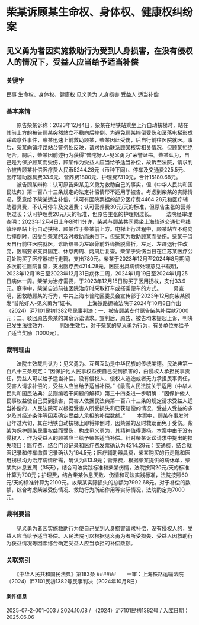 # 柴某诉顾某生命权、身体权、健康权纠纷案
## 见义勇为者因实施救助行为受到人身损害，在没有侵权人的情况下，受益人应当给予适当补偿
### 关键字
民事 生命权、身体权、健康权 见义勇为 人身损害 受益人 适当补偿
### 基本案情
　　原告柴某诉称：2023年12月4日，柴某在地铁站乘坐上行自动扶梯时，站在其前上方的被告顾某突然站立不稳向后摔倒。为避免顾某摔倒受伤和滚落电梯形成踩踏意外事件，柴某迅速上前救助顾某，柴某因此受伤，后自行前往医院就医。事后，柴某向镇坪路站台警务处反映，请求协助联系顾某核实相关情况，但顾某拒绝配合。嗣后，柴某因前述行为获得“普陀好人-见义勇为”荣誉证书。柴某认为，自己是为保护顾某而受伤，顾某作为受益人应当给予适当补偿，故诉至法院，请求判令被告顾某补偿医疗费人民币5244.28元（币种下同）、停车及交通费225.5元、医疗辅助器具费33.9元、营养费1800元、护理费7310元，合计15180.68元。
　　被告顾某辩称：认可原告柴某见义勇为救助自己的事实，但《中华人民共和国民法典》第一百八十三条规定的法定补偿情形不适用于被告。考虑到柴某的实际情况，愿意给予柴某适当补偿，认可有医院票据的部分医疗费4464.28元和医疗辅助器具费，不认可停车及交通费；认可营养费30元/天的标准，但原告主张的营养期过长；认可护理费20元/天的标准，但原告主张的护理期过长。
　　法院经审理查明：2023年12月4日上午8时11分许，柴某与顾某共同乘坐上海轨道交通七号线镇坪路站上行自动扶梯，顾某位于柴某前上方。电梯上行过程中，顾某站立不稳向后摔倒时，因受到柴某的及时救助而未倒下，但柴某为救助顾某而受伤。柴某于当天自行前往医院就医，诊断结果为左跟骨前外缘撕脱骨折，左足、左踝退行性改变，医嘱要求支具固定、休息两周、两周后复查。柴某于受伤当日在江苏某医疗公司处购买了医疗器械行走靴，支出780元。柴某于2023年12月至2024年8月期间多次前往医院复查，支出医疗费4214.28元。医院出具病情处理意见书载明，2023年12月18日至2023年12月31日病休二周，2024年1月19日至2024年1月25日病休一周。柴某为治疗需要，于2023年12月15日购买了医用拐杖，支付33.9元。庭审中，柴某自述前往医院治疗时采取打车或搭乘便车的方式。
　　另查明，因救助顾某的行为，中共上海市普陀区委员会宣传部于2023年12月向柴某颁发“普陀好人-见义勇为”证书。
　　上海铁路运输法院于2024年10月8日作出（2024）沪7101民初1382号民事判决：一、被告顾某支付原告柴某补偿款7000元；二、驳回原告柴某的其余诉讼请求。宣判后，原告、被告均未提起上诉，判决已发生法律效力。
　　判决生效后，对于柴某的见义勇为行为，有关单位亦给予了适当奖励（1000元）。
### 裁判理由
　　法院生效裁判认为：见义勇为、互帮互助是中华民族的传统美德。民法典第一百八十三条规定：“因保护他人民事权益使自己受到损害的，由侵权人承担民事责任，受益人可以给予适当补偿。没有侵权人、侵权人逃逸或者无力承担民事责任，受害人请求补偿的，受益人应当给予适当补偿。”《最高人民法院关于适用〈中华人民共和国民法典〉总则编若干问题的解释》第三十四条进一步明确：“因保护他人民事权益使自己受到损害，受害人依据民法典第一百八十三条的规定请求受益人适当补偿的，人民法院可以根据受害人所受损失和已获赔偿的情况、受益人受益的多少及其经济条件等因素确定受益人承担的补偿数额。”
　　本案中，顾某在事发时已年过六旬，其在地铁自动扶梯上即将摔倒时，因柴某的及时救助而免于受伤。柴某为保护顾某民事权益而受伤，构成见义勇为，其精神值得褒扬。本案中由于没有侵权人，作为受益人的顾某应当给予柴某适当补偿。针对柴某诉讼请求中提出的损失项目：医疗费，结合门诊记录和医疗费发票确认为4214.28元；交通费，结合就医记录和停车缴费记录确认为164.5元；医疗辅助器具费，柴某购买的行走靴和医用拐杖均为治疗病情所需，确认为813.9元；营养费，根据柴某提供的病休单，柴某共休息五周（35天），结合司法实践标准和柴某伤情，法院按照20元/天的标准计算为700元；护理费，结合柴某休息天数、伤情和司法实践标准，法院按照60元/天的标准计算为2100元。故柴某实际损失的总额为7992.68元。对于补偿的数额，综合考虑柴某受伤情况、救助行为所起作用等实际情况，法院酌定为7000元。
### 裁判要旨
　　见义勇为者因实施救助行为使自己受到人身损害请求补偿，没有侵权人的，受益人应当给予适当补偿。人民法院可以根据见义勇为者所受损失、受益人因救助行为获益情况等因素综合确定受益人应当承担的补偿数额。
### 关联索引
　　《中华人民共和国民法典》第183条
######　　一审：上海铁路运输法院（2024）沪7101民初1382号民事判决（2024年10月8日）
#### 案件信息
2025-07-2-001-003 / 2024.10.08 / （2024）沪7101民初1382号 / 入库日期：2025.06.06
